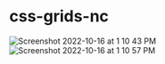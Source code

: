 # css-grids-nc

![Screenshot 2022-10-16 at 1 10 43 PM](https://user-images.githubusercontent.com/38833326/196024106-f17a502f-3430-4ae8-a9a5-52bbaa664559.png)
![Screenshot 2022-10-16 at 1 10 57 PM](https://user-images.githubusercontent.com/38833326/196024107-0e8c4993-be46-498e-ad4b-e2138a8d213f.png)
